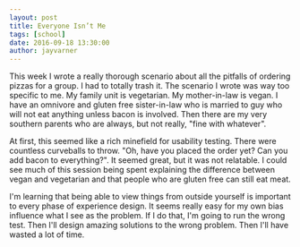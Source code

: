 ```yaml
---
layout: post
title: Everyone Isn’t Me
tags: [school]
date: 2016-09-18 13:30:00
author: jayvarner
---
```

This week I wrote a really thorough scenario about all the pitfalls of ordering pizzas for a group. I had to totally trash it. The scenario I wrote was way too specific to me. My family unit is vegetarian. My mother-in-law is vegan. I have an omnivore and gluten free sister-in-law who is married to guy who will not eat anything unless bacon is involved. Then there are my very southern parents who are always, but not really, "fine with whatever".

At first, this seemed like a rich minefield for usability testing. There were countless curveballs to throw. "Oh, have you placed the order yet? Can you add bacon to everything?". It seemed great, but it was not relatable. I could see much of this session being spent explaining the difference between vegan and vegetarian and that people who are gluten free can still eat meat.

I'm learning that being able to view things from outside yourself is important to every phase of experience design. It seems really easy for my own bias influence what I see as the problem. If I do that, I'm going to run the wrong test. Then I'll design amazing solutions to the wrong problem. Then I'll have wasted a lot of time. 
